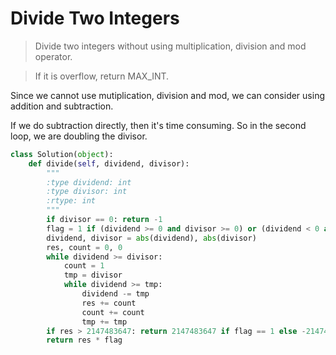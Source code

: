 # Divide Two Integers

> Divide two integers without using multiplication, division and mod operator.

> If it is overflow, return MAX_INT.

Since we cannot use mutiplication, division and mod, we can consider using addition and subtraction.

If we do subtraction directly, then it's time consuming. So in the second loop, we are doubling the divisor.

```Python
class Solution(object):
    def divide(self, dividend, divisor):
        """
        :type dividend: int
        :type divisor: int
        :rtype: int
        """
        if divisor == 0: return -1
        flag = 1 if (dividend >= 0 and divisor >= 0) or (dividend < 0 and divisor < 0) else -1
        dividend, divisor = abs(dividend), abs(divisor)
        res, count = 0, 0
        while dividend >= divisor:
            count = 1
            tmp = divisor
            while dividend >= tmp:
                dividend -= tmp
                res += count
                count += count
                tmp += tmp
        if res > 2147483647: return 2147483647 if flag == 1 else -2147483648
        return res * flag
```
